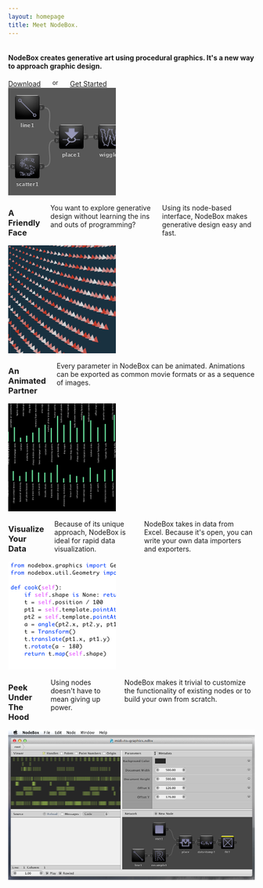 ```yaml
---
layout: homepage
title: Meet NodeBox.
---
```

<div class="intro row">
  
  <div class="eight columns alpha">
    <h4>NodeBox creates generative art using procedural graphics. It's a new way to approach graphic design.</h4>
  </div>
<div class="eight columns omega">
    <a href="/download/" class="hero-button">Download</a>
    <small>&nbsp;or&nbsp;</small>
    <a href="/documentation/tutorial/getting-started.html" class="hero-button yellow">Get Started</a>
  </div>

</div>

<div class="features row">

  <div class="four columns alpha">
    <a class="thumbnail" href="media/img/home/nodes.png" rel="screenshot"><img src="media/img/home/nodes_sq.png" alt="NodeBox Screenshot" title="Generative Design does not have to be hard."></a>
  </div>

  <div class="four columns">
    <h3>A Friendly Face</h3>
    <p>You want to explore generative design without learning the ins and outs of programming?</p>
    <p>Using its node-based interface, NodeBox makes generative design easy and fast.</p>
  </div>

  <div class="four columns">
    <a class="thumbnail" href="media/img/home/animation.png" rel="screenshot"><img src="media/img/home/animation_sq.png" alt="NodeBox Screenshot" title="NodeBox as an animation tool"></a>
   </div>

  <div class="four columns omega">
    <h3>An Animated Partner</h3>
    <p>Every parameter in NodeBox can be animated. Animations can be exported as common movie formats or as a sequence of images.</p>
  </div>

</div>

<div class="features row">
  
  <div class="four columns alpha">
    <a class="thumbnail" href="media/img/home/dataviz.png" rel="screenshot"><img src="media/img/home/dataviz_sq.png" alt="NodeBox Screenshot" title="Useful for Data Visualization"></a>
  </div>

  <div class="four columns">
    <h3>Visualize Your Data</h3>
    <p>Because of its unique approach, NodeBox is ideal for rapid data visualization.</p>
    <p>NodeBox takes in data from Excel. Because it's open, you can write your own data importers and exporters.</p>
  </div>


  <div class="four columns">
    <a class="thumbnail" href="media/img/home/code.png" rel="screenshot"><img src="media/img/home/code_sq.png" alt="Code" title="Direct access to the Python code"></a>
   </div>

  <div class="four columns omega">
    <h3>Peek Under The Hood</h3>
    <p>Using nodes doesn't have to mean giving up power.</p>
    <p>NodeBox makes it trivial to customize the functionality of existing nodes or to build your own from scratch.</p>
  </div>

  <div class="sixteen columns alpha">
    <a class="thumbnail" href="media/img/home/nodebox.png" rel="screenshot"><img src="media/img/home/nodebox.png" alt="NodeBox Screenshot"></a>
  </div>

</div>

<script>
$("a.thumbnail").fancybox();
</script>

